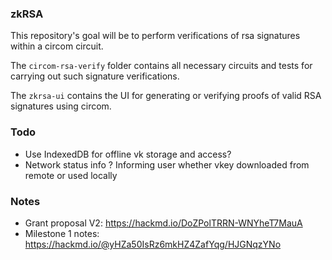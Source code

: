 ### zkRSA

This repository's goal will be to perform verifications of rsa signatures within a circom circuit.

The `circom-rsa-verify` folder contains all necessary circuits and tests for carrying out such signature verifications.

The `zkrsa-ui` contains the UI for generating or verifying proofs of valid RSA signatures using circom.

### Todo
- Use IndexedDB for offline vk storage and access?
- Network status info ? Informing user whether vkey downloaded from remote or used locally

### Notes

- Grant proposal V2: https://hackmd.io/DoZPolTRRN-WNYheT7MauA
- Milestone 1 notes: https://hackmd.io/@yHZa50IsRz6mkHZ4ZafYqg/HJGNqzYNo
